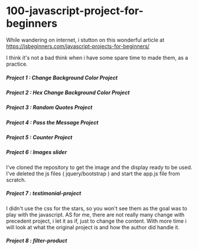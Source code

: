 # 100-javascript-project-for-beginners

While wandering on internet, i stutton on this wonderful article at 
https://jsbeginners.com/javascript-projects-for-beginners/

I think it's not a bad think when i have some spare time to made them,
as a practice.


##### Project 1 : Change Background Color Project

##### Project 2 : Hex Change Background Color Project

##### Project 3 : Random Quotes Project

##### Project 4 : Pass the Message Project

##### Project 5 : Counter Project

##### Project 6 : Images slider
I've cloned the repository to get the image and the display ready to be used.
I've deleted the js files ( jquery/bootstrap ) and start the app.js file from scratch.

##### Project 7 : testimonial-project
I didn't use the css for the stars, so you won't see them as the goal was to play
with the javascript. AS for me, there are not really many change with precedent project, 
i let it as if, just to change the content.
With more time i will look at what the original project is and how the author did handle it.

##### Project 8 : filter-product